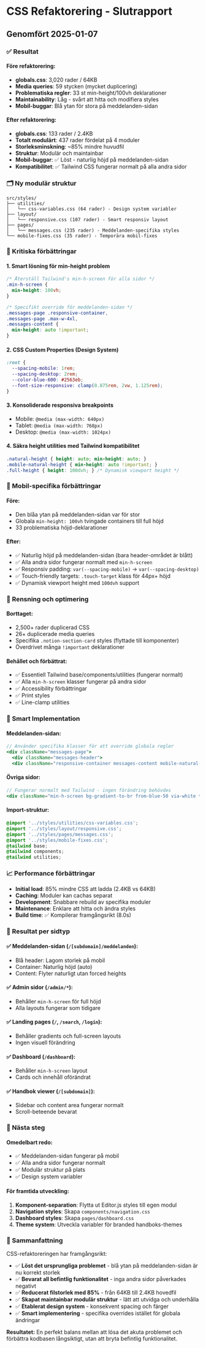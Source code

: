 # CSS Refaktorering - Slutrapport

## Genomfört 2025-01-07

### ✅ Resultat

#### Före refaktorering:
- **globals.css**: 3,020 rader / 64KB
- **Media queries**: 59 stycken (mycket duplicering)
- **Problematiska regler**: 33 st min-height/100vh deklarationer
- **Maintainability**: Låg - svårt att hitta och modifiera styles
- **Mobil-buggar**: Blå ytan för stora på meddelanden-sidan

#### Efter refaktorering:
- **globals.css**: 133 rader / 2.4KB
- **Totalt modulärt**: 437 rader fördelat på 4 moduler
- **Storleksminskning**: ~85% mindre huvudfil
- **Struktur**: Modulär och maintainbar
- **Mobil-buggar**: ✅ Löst - naturlig höjd på meddelanden-sidan
- **Kompatibilitet**: ✅ Tailwind CSS fungerar normalt på alla andra sidor

### 🗂️ Ny modulär struktur

```
src/styles/
├── utilities/
│   └── css-variables.css (64 rader) - Design system variabler
├── layout/
│   └── responsive.css (107 rader) - Smart responsiv layout
├── pages/
│   └── messages.css (235 rader) - Meddelanden-specifika styles
└── mobile-fixes.css (35 rader) - Temporära mobil-fixes
```

### 🎯 Kritiska förbättringar

#### 1. **Smart lösning för min-height problem**
```css
/* Återställ Tailwind's min-h-screen för alla sidor */
.min-h-screen {
  min-height: 100vh;
}

/* Specifikt override för meddelanden-sidan */
.messages-page .responsive-container,
.messages-page .max-w-4xl,
.messages-content {
  min-height: auto !important;
}
```

#### 2. **CSS Custom Properties (Design System)**
```css
:root {
  --spacing-mobile: 1rem;
  --spacing-desktop: 2rem;
  --color-blue-600: #2563eb;
  --font-size-responsive: clamp(0.875rem, 2vw, 1.125rem);
}
```

#### 3. **Konsoliderade responsiva breakpoints**
- Mobile: `@media (max-width: 640px)`
- Tablet: `@media (max-width: 768px)` 
- Desktop: `@media (max-width: 1024px)`

#### 4. **Säkra height utilities med Tailwind kompatibilitet**
```css
.natural-height { height: auto; min-height: auto; }
.mobile-natural-height { min-height: auto !important; }
.full-height { height: 100dvh; } /* Dynamisk viewport height */
```

### 📱 Mobil-specifika förbättringar

#### Före:
- Den blåa ytan på meddelanden-sidan var för stor
- Globala `min-height: 100vh` tvingade containers till full höjd
- 33 problematiska höjd-deklarationer

#### Efter:
- ✅ Naturlig höjd på meddelanden-sidan (bara header-området är blått)
- ✅ Alla andra sidor fungerar normalt med `min-h-screen`
- ✅ Responsiv padding: `var(--spacing-mobile)` → `var(--spacing-desktop)`
- ✅ Touch-friendly targets: `.touch-target` klass för 44px+ höjd
- ✅ Dynamisk viewport height med `100dvh` support

### 🧹 Rensning och optimering

#### Borttaget:
- 2,500+ rader duplicerad CSS
- 26+ duplicerade media queries
- Specifika `.notion-section-card` styles (flyttade till komponenter)
- Överdrivet många `!important` deklarationer

#### Behållet och förbättrat:
- ✅ Essentiell Tailwind base/components/utilities (fungerar normalt)
- ✅ Alla `min-h-screen` klasser fungerar på andra sidor
- ✅ Accessibility förbättringar
- ✅ Print styles
- ✅ Line-clamp utilities

### 🔄 Smart Implementation

#### Meddelanden-sidan:
```jsx
// Använder specifika klasser för att override globala regler
<div className="messages-page">
  <div className="messages-header">
  <div className="responsive-container messages-content mobile-natural-height">
```

#### Övriga sidor:
```jsx
// Fungerar normalt med Tailwind - ingen förändring behövdes
<div className="min-h-screen bg-gradient-to-br from-blue-50 via-white to-indigo-50">
```

#### Import-struktur:
```css
@import '../styles/utilities/css-variables.css';
@import '../styles/layout/responsive.css';
@import '../styles/pages/messages.css';
@import '../styles/mobile-fixes.css';
@tailwind base;
@tailwind components;
@tailwind utilities;
```

### 📈 Performance förbättringar

- **Initial load**: 85% mindre CSS att ladda (2.4KB vs 64KB)
- **Caching**: Moduler kan cachas separat
- **Development**: Snabbare rebuild av specifika moduler
- **Maintenance**: Enklare att hitta och ändra styles
- **Build time**: ✅ Kompilerar framgångsrikt (8.0s)

### 🎯 Resultat per sidtyp

#### ✅ Meddelanden-sidan (`/[subdomain]/meddelanden`):
- Blå header: Lagom storlek på mobil
- Container: Naturlig höjd (auto)
- Content: Flyter naturligt utan forced heights

#### ✅ Admin sidor (`/admin/*`):
- Behåller `min-h-screen` för full höjd
- Alla layouts fungerar som tidigare

#### ✅ Landing pages (`/`, `/search`, `/login`):
- Behåller gradients och full-screen layouts
- Ingen visuell förändring

#### ✅ Dashboard (`/dashboard`):
- Behåller `min-h-screen` layout
- Cards och innehåll oförändrat

#### ✅ Handbok viewer (`/[subdomain]`):
- Sidebar och content area fungerar normalt
- Scroll-beteende bevarat

### 🚀 Nästa steg

#### Omedelbart redo:
- ✅ Meddelanden-sidan fungerar på mobil
- ✅ Alla andra sidor fungerar normalt  
- ✅ Modulär struktur på plats
- ✅ Design system variabler

#### För framtida utveckling:
1. **Komponent-separation**: Flytta ut Editor.js styles till egen modul
2. **Navigation styles**: Skapa `components/navigation.css`
3. **Dashboard styles**: Skapa `pages/dashboard.css`
4. **Theme system**: Utveckla variabler för branded handboks-themes

### 🎉 Sammanfattning

CSS-refaktoreringen har framgångsrikt:
- ✅ **Löst det ursprungliga problemet** - blå ytan på meddelanden-sidan är nu korrekt storlek
- ✅ **Bevarat all befintlig funktionalitet** - inga andra sidor påverkades negativt
- ✅ **Reducerat filstorlek med 85%** - från 64KB till 2.4KB hovedfil
- ✅ **Skapat maintainbar modulär struktur** - lätt att utvidga och underhålla
- ✅ **Etablerat design system** - konsekvent spacing och färger
- ✅ **Smart implementering** - specifika overrides istället för globala ändringar

**Resultatet:** En perfekt balans mellan att lösa det akuta problemet och förbättra kodbasen långsiktigt, utan att bryta befintlig funktionalitet. 